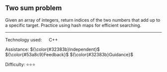 ## Two sum problem
Given an array of integers, return indices of the two numbers that add up to a specific target. Practice using hash maps for efficient searching.

<hr>

Technology used: <img src="https://github.com/user-attachments/assets/22ec92c6-2db2-4d7b-b667-404f3f25a757" height="15" width="15" valign="center"> C++

Assistance: ${\color{#32383b}Independent}$ ${\color{#53a8c9}Feedback}$ ${\color{#32383b}Guidance}$

Difficulty: ⭐⭐⭐
